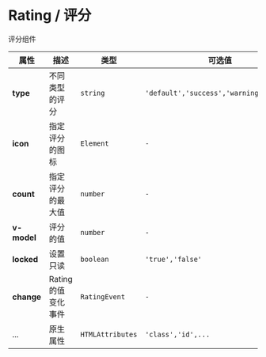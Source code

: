 # Rating / 评分

评分组件

<playground title="默认的" name="ex-rating-default"/>

<playground 
title="自定义图标"
name="ex-rating-custom"
desc="通过icon属性传入DOM设置自定义图标"
/>

<playground 
title="不同类型的"
name="ex-rating-type"
desc="通过type属性设置不同风格的组件"
/>

<fe-attributes>

<fe-attributes-title title="Rating Props" />

| 属性        | 描述                | 类型             | 可选值                                  | 默认      |
| ----------- | ------------------- | ---------------- | --------------------------------------- | --------- |
| **type**    | 不同类型的评分      | `string`         | `'default','success','warning','error'` | `default` |
| **icon**    | 指定评分的图标      | `Element`        | `-`                                     | `-`       |
| **count**   | 指定评分的最大值    | `number`         | `-`                                     | `5`       |
| **v-model** | 评分的值            | `number`         | `-`                                     | `0`       |
| **locked**  | 设置只读            | `boolean`        | `'true','false'`                        | `false`   |
| **change**  | Rating 的值变化事件 | `RatingEvent`    | `-`                                     | `-`       |
| ...         | 原生属性            | `HTMLAttributes` | `'class','id',...`                      | `-`       |

</fe-attributes>
